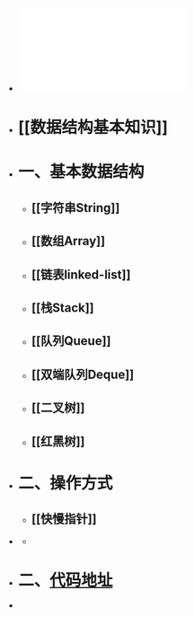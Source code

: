 - ![数据结构VIP刷题指南-20.10.18.pdf](../assets/数据结构VIP刷题指南-20.10.18_1692698093629_0.pdf)
- # [[数据结构基本知识]]
- # 一、基本数据结构
	- ## [[字符串String]]
	- ## [[数组Array]]
	- ## [[链表linked-list]]
	- ## [[栈Stack]]
	- ## [[队列Queue]]
	- ## [[双端队列Deque]]
	- ## [[二叉树]]
	- ## [[红黑树]]
- # 二、操作方式
	- ## [[快慢指针]]
-
	-
- # 二、[代码地址](https://github.com/FarmCoder007/dataStructuresNew)
-